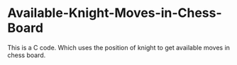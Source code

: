 # Available-Knight-Moves-in-Chess-Board

This is a C code. Which uses the position of knight to get available moves in chess board.
